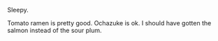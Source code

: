 Sleepy.

Tomato ramen is pretty good. Ochazuke is ok. I should have gotten the salmon instead of the sour plum.
